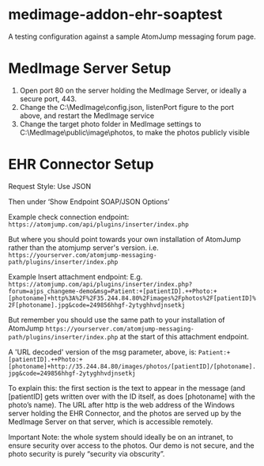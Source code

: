 # medimage-addon-ehr-soaptest
A testing configuration against a sample AtomJump messaging forum page.

# MedImage Server Setup

1. Open port 80 on the server holding the MedImage Server, or ideally a secure port, 443.
2. Change the C:\MedImage\config.json, listenPort figure to the port above, and restart the MedImage service
3. Change the target photo folder in MedImage settings to C:\MedImage\public\image\photos, to make the photos publicly visible

# EHR Connector Setup

Request Style: Use JSON

Then under ‘Show Endpoint SOAP/JSON Options’

Example check connection endpoint:
```https://atomjump.com/api/plugins/inserter/index.php```

But where you should point towards your own installation of AtomJump rather than the atomjump server's version. i.e.
```https://yourserver.com/atomjump-messaging-path/plugins/inserter/index.php```

Example Insert attachment endpoint:
E.g.
```https://atomjump.com/api/plugins/inserter/index.php?forum=ajps_changeme-demo&msg=Patient:+[patientID].++Photo:+[photoname]+http%3A%2F%2F35.244.84.80%2Fimages%2Fphotos%2F[patientID]%2F[photoname].jpg&code=249856hhgf-2ytyghhvdjnsetkj```

But remember you should use the same path to your installation of AtomJump
```https://yourserver.com/atomjump-messaging-path/plugins/inserter/index.php```
at the start of this attachment endpoint.

A 'URL decoded' version of the msg parameter, above, is:
```Patient:+[patientID].++Photo:+[photoname]+http://35.244.84.80/images/photos/[patientID]/[photoname].jpg&code=249856hhgf-2ytyghhvdjnsetkj```

To explain this: the first section is the text to appear in the message (and [patientID] gets written over with the ID itself, as does [photoname] with the photo’s name). The URL after http is the web address of the Windows server holding the EHR Connector, and the photos are served up by the MedImage Server on that server, which is accessible remotely.

Important Note: the whole system should ideally be on an intranet, to ensure security over access to the photos. Our demo is not secure, and the photo security is purely “security via obscurity”.


